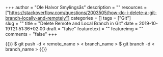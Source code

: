+++
author = "Ole Halvor Smylingsås"
description = ""
resources = ["https://stackoverflow.com/questions/2003505/how-do-i-delete-a-git-branch-locally-and-remotely"]
categories = []
tags = ["Git"]     
slug = ""
title = "Delete Remote and Local Branch in Git"
date = 2019-10-19T21:51:36+02:00
draft = "false"
featuretext = ""
featureimg = ""
comments = "false"
+++

{{<highlight bash>}}
$ git push -d < remote_name > < branch_name >
$ git branch -d < branch_name >
{{</highlight>}}